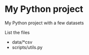 # My Python project

My Python project with a few datasets

List the files

- data/*csv
- scripts/utils.py
